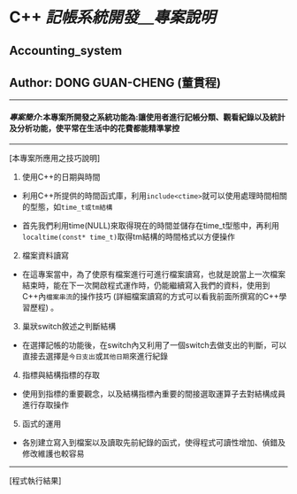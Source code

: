 # C++  ***記帳系統開發＿專案說明***
## Accounting_system
## Author: DONG GUAN-CHENG (董貫程)
***
#### ***專案簡介***:本專案所開發之系統功能為:讓使用者進行記帳分類、觀看紀錄以及統計及分析功能，使平常在生活中的花費都能精準掌控
***
[本專案所應用之技巧說明]
1. 使用C++的日期與時間  

* 利用C++所提供的時間函式庫，利用``include<ctime>``就可以使用處理時間相關的型態，如``time_t或tm結構``  

* 首先我們利用time(NULL)來取得現在的時間並儲存在time_t型態中，再利用``localtime(const* time_t)``取得tm結構的時間格式以方便操作  

2. 檔案資料讀寫  
* 在這專案當中，為了使原有檔案進行可進行檔案讀寫，也就是說當上一次檔案結束時，能在下一次開啟程式運作時，仍能繼續寫入我們的資料，使用到C++內``檔案串流``的操作技巧 (詳細檔案讀寫的方式可以看我前面所撰寫的C++學習歷程) 。

3. 巢狀switch敘述之判斷結構
* 在選擇記帳的功能後，在switch內又利用了一個switch去做支出的判斷，可以直接去選擇是``今日支出``或``其他日期``來進行紀錄  

4. 指標與結構指標的存取  
* 使用到指標的重要觀念，以及結構指標內重要的間接選取運算子去對結構成員進行存取操作

5. 函式的運用  
* 各別建立寫入到檔案以及讀取先前紀錄的函式，使得程式可讀性增加、偵錯及修改維護也較容易  

*** 
[程式執行結果]
